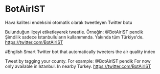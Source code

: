 # BotAirIST
Hava kalitesi endeksini otomatik olarak tweetleyen Twitter botu

Bulunduğun ilçeyi etiketleyerek tweetle. Örneğin: @BotAirIST pendik
Şimdilik sadece İstanbulluların kullanımında. Yakında tüm Türkiye'de.
https://twitter.com/BotAirIST


#English
Smart Twitter bot that automatically tweeters the air quality index

Tweet by tagging your county. For example: @BotAirIST pendik
For now only available in Istanbul. In nearby Turkey.
https://twitter.com/BotAirIST
